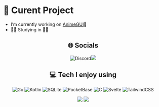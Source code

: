   
# 🥐 Curent Project
- I’m currently working on [AnimeGUI](https://github.com/Apologieze/AnimeGUI)🌸<br>
- 🥖🧀 Studying in 🍁🥞


<div align="center">
  
## 🌐 Socials
![Discord](https://img.shields.io/badge/Discord-5865F2?style=for-the-badge&logo=discord&logoColor=white)![](https://img.shields.io/badge/Apologieze-20B2AA?style=for-the-badge)

## 💻 Tech I enjoy using
![Go](https://img.shields.io/badge/go-%2300ADD8.svg?style=for-the-badge&logo=go&logoColor=white) ![Kotlin](https://img.shields.io/badge/kotlin-%237F52FF.svg?style=for-the-badge&logo=kotlin&logoColor=white) ![SQLite](https://img.shields.io/badge/sqlite-%2307405e.svg?style=for-the-badge&logo=sqlite&logoColor=white) ![PocketBase](https://img.shields.io/badge/pocketbase-%23b8dbe4.svg?style=for-the-badge&logo=Pocketbase&logoColor=black) ![C](https://img.shields.io/badge/c-%2300599C.svg?style=for-the-badge&logo=c&logoColor=white) ![Svelte](https://img.shields.io/badge/svelte-%23f1413d.svg?style=for-the-badge&logo=svelte&logoColor=white) ![TailwindCSS](https://img.shields.io/badge/tailwindcss-%2338B2AC.svg?style=for-the-badge&logo=tailwind-css&logoColor=white) 


![](https://github-readme-stats.vercel.app/api/top-langs/?username=apologieze&theme=dark&hide_border=true&include_all_commits=false&count_private=true&layout=compact) ![](https://widgetbite.com/stats/Apologieze)

</div>

